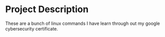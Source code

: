 # Project Description
These are a bunch of linux commands I have learn through out my google cybersecurity certificate.
